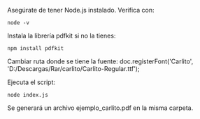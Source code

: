 Asegúrate de tener Node.js instalado.
    Verifica con:

    node -v

Instala la librería pdfkit si no la tienes:

    npm install pdfkit

Cambiar ruta donde se tiene la fuente:
    doc.registerFont('Carlito', 'D:/Descargas/Rar/carlito/Carlito-Regular.ttf');

Ejecuta el script:

    node index.js


Se generará un archivo ejemplo_carlito.pdf en la misma carpeta.